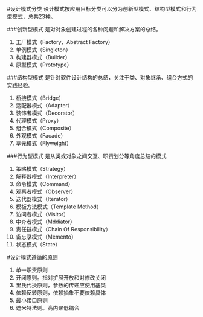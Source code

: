 #设计模式分类
设计模式按应用目标分类可以分为创新型模式、结构型模式和行为型模式，总共23种。

###创新型模式
是对对象创建过程的各种问题和解决方案的总结。

1. 工厂模式（Factory、Abstract Factory）
2. 单例模式（Singleton）
3. 构建器模式（Builder）
4. 原型模式（Prototype）

###结构型模式
是针对软件设计结构的总结，关注于类、对象继承、组合方式的实践经验。

1. 桥接模式（Bridge）
2. 适配器模式（Adapter）
3. 装饰者模式（Decorator）
4. 代理模式（Proxy）
5. 组合模式（Composite）
6. 外观模式（Facade）
7. 享元模式（Flyweight）

###行为型模式
是从类或对象之间交互、职责划分等角度总结的模式

1. 策略模式（Strategy）
2. 解释器模式（Interpreter）
3. 命令模式（Command）
4. 观察者模式（Observer）
5. 迭代器模式（Iterator）
6. 模板方法模式（Template Method）
7. 访问者模式（Visitor）
8. 中介者模式（Mddiator）
9. 责任链模式（Chain Of Responsibility）
10. 备忘录模式（Memento）
11. 状态模式（State）

#设计模式遵循的原则
1. 单一职责原则
2. 开闭原则。指对扩展开放和对修改关闭
3. 里氏代换原则，参数的传递应使用基类
4. 依赖反转原则，依赖抽象不要依赖具体
5. 最小接口原则
6. 迪米特法则。高内聚低耦合